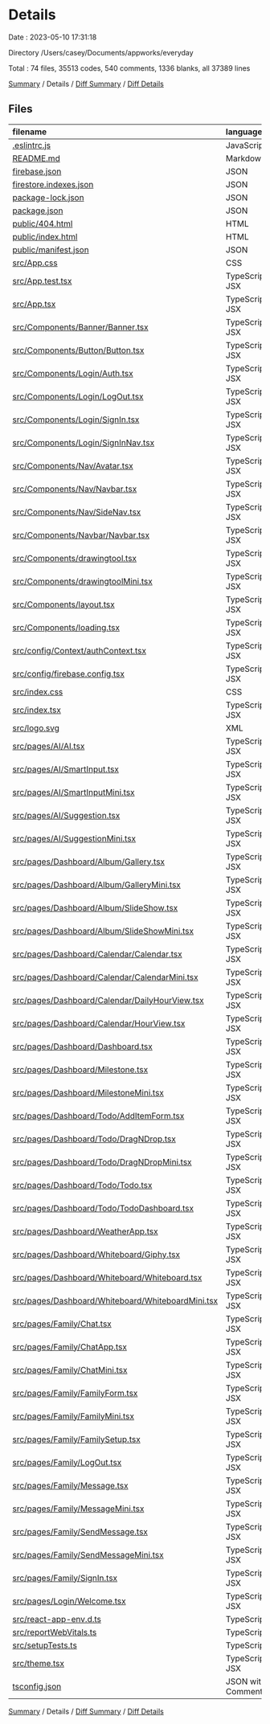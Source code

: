 # Details

Date : 2023-05-10 17:31:18

Directory /Users/casey/Documents/appworks/everyday

Total : 74 files,  35513 codes, 540 comments, 1336 blanks, all 37389 lines

[Summary](results.md) / Details / [Diff Summary](diff.md) / [Diff Details](diff-details.md)

## Files
| filename | language | code | comment | blank | total |
| :--- | :--- | ---: | ---: | ---: | ---: |
| [.eslintrc.js](/.eslintrc.js) | JavaScript | 24 | 0 | 1 | 25 |
| [README.md](/README.md) | Markdown | 26 | 0 | 21 | 47 |
| [firebase.json](/firebase.json) | JSON | 8 | 9 | 0 | 17 |
| [firestore.indexes.json](/firestore.indexes.json) | JSON | 4 | 0 | 1 | 5 |
| [package-lock.json](/package-lock.json) | JSON | 21,463 | 0 | 1 | 21,464 |
| [package.json](/package.json) | JSON | 101 | 0 | 1 | 102 |
| [public/404.html](/public/404.html) | HTML | 32 | 0 | 2 | 34 |
| [public/index.html](/public/index.html) | HTML | 37 | 0 | 2 | 39 |
| [public/manifest.json](/public/manifest.json) | JSON | 25 | 0 | 1 | 26 |
| [src/App.css](/src/App.css) | CSS | 33 | 0 | 6 | 39 |
| [src/App.test.tsx](/src/App.test.tsx) | TypeScript JSX | 8 | 0 | 2 | 10 |
| [src/App.tsx](/src/App.tsx) | TypeScript JSX | 27 | 0 | 4 | 31 |
| [src/Components/Banner/Banner.tsx](/src/Components/Banner/Banner.tsx) | TypeScript JSX | 35 | 0 | 5 | 40 |
| [src/Components/Button/Button.tsx](/src/Components/Button/Button.tsx) | TypeScript JSX | 209 | 0 | 12 | 221 |
| [src/Components/Login/Auth.tsx](/src/Components/Login/Auth.tsx) | TypeScript JSX | 129 | 0 | 14 | 143 |
| [src/Components/Login/LogOut.tsx](/src/Components/Login/LogOut.tsx) | TypeScript JSX | 29 | 0 | 4 | 33 |
| [src/Components/Login/SignIn.tsx](/src/Components/Login/SignIn.tsx) | TypeScript JSX | 40 | 0 | 4 | 44 |
| [src/Components/Login/SignInNav.tsx](/src/Components/Login/SignInNav.tsx) | TypeScript JSX | 40 | 0 | 4 | 44 |
| [src/Components/Nav/Avatar.tsx](/src/Components/Nav/Avatar.tsx) | TypeScript JSX | 22 | 0 | 3 | 25 |
| [src/Components/Nav/Navbar.tsx](/src/Components/Nav/Navbar.tsx) | TypeScript JSX | 210 | 1 | 17 | 228 |
| [src/Components/Nav/SideNav.tsx](/src/Components/Nav/SideNav.tsx) | TypeScript JSX | 190 | 0 | 14 | 204 |
| [src/Components/Navbar/Navbar.tsx](/src/Components/Navbar/Navbar.tsx) | TypeScript JSX | 40 | 0 | 6 | 46 |
| [src/Components/drawingtool.tsx](/src/Components/drawingtool.tsx) | TypeScript JSX | 359 | 0 | 41 | 400 |
| [src/Components/drawingtoolMini.tsx](/src/Components/drawingtoolMini.tsx) | TypeScript JSX | 197 | 0 | 20 | 217 |
| [src/Components/layout.tsx](/src/Components/layout.tsx) | TypeScript JSX | 25 | 0 | 4 | 29 |
| [src/Components/loading.tsx](/src/Components/loading.tsx) | TypeScript JSX | 63 | 0 | 10 | 73 |
| [src/config/Context/authContext.tsx](/src/config/Context/authContext.tsx) | TypeScript JSX | 112 | 0 | 11 | 123 |
| [src/config/firebase.config.tsx](/src/config/firebase.config.tsx) | TypeScript JSX | 20 | 0 | 0 | 20 |
| [src/index.css](/src/index.css) | CSS | 29 | 0 | 7 | 36 |
| [src/index.tsx](/src/index.tsx) | TypeScript JSX | 42 | 0 | 2 | 44 |
| [src/logo.svg](/src/logo.svg) | XML | 1 | 0 | 0 | 1 |
| [src/pages/AI/AI.tsx](/src/pages/AI/AI.tsx) | TypeScript JSX | 74 | 0 | 6 | 80 |
| [src/pages/AI/SmartInput.tsx](/src/pages/AI/SmartInput.tsx) | TypeScript JSX | 554 | 0 | 61 | 615 |
| [src/pages/AI/SmartInputMini.tsx](/src/pages/AI/SmartInputMini.tsx) | TypeScript JSX | 327 | 0 | 29 | 356 |
| [src/pages/AI/Suggestion.tsx](/src/pages/AI/Suggestion.tsx) | TypeScript JSX | 379 | 0 | 35 | 414 |
| [src/pages/AI/SuggestionMini.tsx](/src/pages/AI/SuggestionMini.tsx) | TypeScript JSX | 169 | 0 | 14 | 183 |
| [src/pages/Dashboard/Album/Gallery.tsx](/src/pages/Dashboard/Album/Gallery.tsx) | TypeScript JSX | 803 | 0 | 73 | 876 |
| [src/pages/Dashboard/Album/GalleryMini.tsx](/src/pages/Dashboard/Album/GalleryMini.tsx) | TypeScript JSX | 428 | 2 | 73 | 503 |
| [src/pages/Dashboard/Album/SlideShow.tsx](/src/pages/Dashboard/Album/SlideShow.tsx) | TypeScript JSX | 144 | 0 | 16 | 160 |
| [src/pages/Dashboard/Album/SlideShowMini.tsx](/src/pages/Dashboard/Album/SlideShowMini.tsx) | TypeScript JSX | 64 | 0 | 9 | 73 |
| [src/pages/Dashboard/Calendar/Calendar.tsx](/src/pages/Dashboard/Calendar/Calendar.tsx) | TypeScript JSX | 1,575 | 16 | 103 | 1,694 |
| [src/pages/Dashboard/Calendar/CalendarMini.tsx](/src/pages/Dashboard/Calendar/CalendarMini.tsx) | TypeScript JSX | 512 | 0 | 47 | 559 |
| [src/pages/Dashboard/Calendar/DailyHourView.tsx](/src/pages/Dashboard/Calendar/DailyHourView.tsx) | TypeScript JSX | 233 | 0 | 40 | 273 |
| [src/pages/Dashboard/Calendar/HourView.tsx](/src/pages/Dashboard/Calendar/HourView.tsx) | TypeScript JSX | 218 | 0 | 47 | 265 |
| [src/pages/Dashboard/Dashboard.tsx](/src/pages/Dashboard/Dashboard.tsx) | TypeScript JSX | 480 | 0 | 31 | 511 |
| [src/pages/Dashboard/Milestone.tsx](/src/pages/Dashboard/Milestone.tsx) | TypeScript JSX | 453 | 468 | 30 | 951 |
| [src/pages/Dashboard/MilestoneMini.tsx](/src/pages/Dashboard/MilestoneMini.tsx) | TypeScript JSX | 319 | 0 | 30 | 349 |
| [src/pages/Dashboard/Todo/AddItemForm.tsx](/src/pages/Dashboard/Todo/AddItemForm.tsx) | TypeScript JSX | 167 | 0 | 21 | 188 |
| [src/pages/Dashboard/Todo/DragNDrop.tsx](/src/pages/Dashboard/Todo/DragNDrop.tsx) | TypeScript JSX | 880 | 10 | 76 | 966 |
| [src/pages/Dashboard/Todo/DragNDropMini.tsx](/src/pages/Dashboard/Todo/DragNDropMini.tsx) | TypeScript JSX | 149 | 0 | 23 | 172 |
| [src/pages/Dashboard/Todo/Todo.tsx](/src/pages/Dashboard/Todo/Todo.tsx) | TypeScript JSX | 291 | 0 | 33 | 324 |
| [src/pages/Dashboard/Todo/TodoDashboard.tsx](/src/pages/Dashboard/Todo/TodoDashboard.tsx) | TypeScript JSX | 203 | 0 | 18 | 221 |
| [src/pages/Dashboard/WeatherApp.tsx](/src/pages/Dashboard/WeatherApp.tsx) | TypeScript JSX | 72 | 0 | 11 | 83 |
| [src/pages/Dashboard/Whiteboard/Giphy.tsx](/src/pages/Dashboard/Whiteboard/Giphy.tsx) | TypeScript JSX | 50 | 0 | 9 | 59 |
| [src/pages/Dashboard/Whiteboard/Whiteboard.tsx](/src/pages/Dashboard/Whiteboard/Whiteboard.tsx) | TypeScript JSX | 598 | 0 | 42 | 640 |
| [src/pages/Dashboard/Whiteboard/WhiteboardMini.tsx](/src/pages/Dashboard/Whiteboard/WhiteboardMini.tsx) | TypeScript JSX | 197 | 0 | 15 | 212 |
| [src/pages/Family/Chat.tsx](/src/pages/Family/Chat.tsx) | TypeScript JSX | 135 | 0 | 14 | 149 |
| [src/pages/Family/ChatApp.tsx](/src/pages/Family/ChatApp.tsx) | TypeScript JSX | 38 | 0 | 4 | 42 |
| [src/pages/Family/ChatMini.tsx](/src/pages/Family/ChatMini.tsx) | TypeScript JSX | 106 | 0 | 15 | 121 |
| [src/pages/Family/FamilyForm.tsx](/src/pages/Family/FamilyForm.tsx) | TypeScript JSX | 1,158 | 29 | 70 | 1,257 |
| [src/pages/Family/FamilyMini.tsx](/src/pages/Family/FamilyMini.tsx) | TypeScript JSX | 245 | 0 | 22 | 267 |
| [src/pages/Family/FamilySetup.tsx](/src/pages/Family/FamilySetup.tsx) | TypeScript JSX | 10 | 0 | 2 | 12 |
| [src/pages/Family/LogOut.tsx](/src/pages/Family/LogOut.tsx) | TypeScript JSX | 15 | 0 | 5 | 20 |
| [src/pages/Family/Message.tsx](/src/pages/Family/Message.tsx) | TypeScript JSX | 142 | 0 | 17 | 159 |
| [src/pages/Family/MessageMini.tsx](/src/pages/Family/MessageMini.tsx) | TypeScript JSX | 146 | 0 | 20 | 166 |
| [src/pages/Family/SendMessage.tsx](/src/pages/Family/SendMessage.tsx) | TypeScript JSX | 115 | 0 | 10 | 125 |
| [src/pages/Family/SendMessageMini.tsx](/src/pages/Family/SendMessageMini.tsx) | TypeScript JSX | 144 | 0 | 12 | 156 |
| [src/pages/Family/SignIn.tsx](/src/pages/Family/SignIn.tsx) | TypeScript JSX | 18 | 0 | 5 | 23 |
| [src/pages/Login/Welcome.tsx](/src/pages/Login/Welcome.tsx) | TypeScript JSX | 248 | 0 | 19 | 267 |
| [src/react-app-env.d.ts](/src/react-app-env.d.ts) | TypeScript | 0 | 1 | 1 | 2 |
| [src/reportWebVitals.ts](/src/reportWebVitals.ts) | TypeScript | 13 | 0 | 3 | 16 |
| [src/setupTests.ts](/src/setupTests.ts) | TypeScript | 1 | 4 | 1 | 6 |
| [src/theme.tsx](/src/theme.tsx) | TypeScript JSX | 34 | 0 | 3 | 37 |
| [tsconfig.json](/tsconfig.json) | JSON with Comments | 26 | 0 | 1 | 27 |

[Summary](results.md) / Details / [Diff Summary](diff.md) / [Diff Details](diff-details.md)
